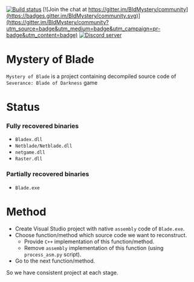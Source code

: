 [![Build status](https://ci.appveyor.com/api/projects/status/github/smartblade/bldmystery?branch=master)](https://ci.appveyor.com/project/smartblade/bldmystery)
[![Join the chat at https://gitter.im/BldMystery/community](https://badges.gitter.im/BldMystery/community.svg)](https://gitter.im/BldMystery/community?utm_source=badge&utm_medium=badge&utm_campaign=pr-badge&utm_content=badge)
[![Discord server](https://img.shields.io/badge/discord-join-7289DA.svg?logo=discord&longCache=true&style=flat)](https://discord.gg/VNgGP8x)


# Mystery of Blade
`Mystery of Blade` is a project containing decompiled source code of `Severance: Blade of Darkness` game
# Status
### Fully recovered binaries
- `Bladex.dll`
- `Netblade/Netblade.dll`
- `netgame.dll`
- `Raster.dll`
### Partially recovered binaries
- `Blade.exe`
# Method
- Create Visual Studio project with native `assembly` code of `Blade.exe`.
- Choose function/method which source code we want to reconstruct.
    - Provide `C++` implementation of this function/method.
    - Remove `assembly` implementation of this function (using `process_asm.py` script).
- Go to the next function/method.

So we have consistent project at each stage.
